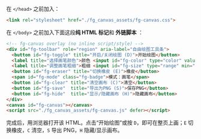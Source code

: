 在 `</head>` 之前加入：

```html
<link rel="stylesheet" href="./fg_canvas_assets/fg-canvas.css">
```

在 `</body>` 之前加入下面这段**纯 HTML 标记**和 **外链脚本** ：

```html
<!-- fg-canvas overlay (no inline script/style) -->
<div id="fg-toolbar" role="region" aria-label="自由绘图工具条">
  <button id="fg-toggle" title="开启/关闭绘图 (D)">开始绘图</button>
  <label title="选择画笔颜色">颜色 <input id="fg-color" type="color" value="#ff2d55"></label>
  <label title="调整画笔粗细">粗细 <input id="fg-size" type="range" min="1" max="40" value="4"></label>
  <button id="fg-eraser" title="切换橡皮 (E)">橡皮</button>
  <span id="fg-mode" class="fg-badge">模式：画笔</span>
  <button id="fg-clear" title="清空画布 (C)">清空</button>
  <button id="fg-save"  title="导出为PNG (S)">保存PNG</button>
  <button id="fg-hide"  title="显示/隐藏画布 (H)">隐藏画布</button>
</div>
<canvas id="fg-canvas"></canvas>
<script src="./fg_canvas_assets/fg-canvas.js" defer></script>

```

完成后，用浏览器打开该 HTML。点击“开始绘图”或按 `D`，即可在整页上画；`E` 切换橡皮，`C` 清空，`S` 导出 PNG，`H` 隐藏/显示画布。
